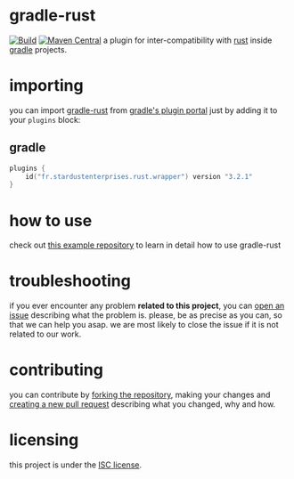 # gradle-rust

[![Build][badge-github-ci]][project-gradle-ci]
[![Maven Central][badge-mvnc]][project-mvnc]
a plugin for inter-compatibility with [rust][rust] inside [gradle][gradle] projects.

# importing

you can import [gradle-rust][project-url] from [gradle's plugin portal][gpp] just by adding it to your `plugins` block:

## gradle

```kotlin
plugins {
    id("fr.stardustenterprises.rust.wrapper") version "3.2.1"
}
```
# how to use

check out [this example repository](https://github.com/stardust-enterprises/gradle-rust-example) to learn in detail
how to use gradle-rust

# troubleshooting

if you ever encounter any problem **related to this project**, you can [open an issue][new-issue] describing what the
problem is. please, be as precise as you can, so that we can help you asap. we are most likely to close the issue if it
is not related to our work.

# contributing

you can contribute by [forking the repository][fork], making your changes and [creating a new pull request][new-pr]
describing what you changed, why and how.

# licensing

this project is under the [ISC license][project-license].


<!-- Links -->

[jvm]: https://adoptium.net "adoptium website"
[kotlin]: https://kotlinlang.org "kotlin website"
[gradle]: https://gradle.org "gradle website"
[rust]: https://rust-lang.org "rust website"
[mvnc]: https://repo1.maven.org/maven2/ "maven central website"
[gpp]: https://plugins.gradle.org/ "gradle plugin portal website"
<!-- Project Links -->

[project-url]: https://github.com/stardust-enterprises/gradle-rust "project github repository"
[fork]: https://github.com/stardust-enterprises/gradle-rust/fork "fork this repository"
[new-pr]: https://github.com/stardust-enterprises/gradle-rust/pulls/new "create a new pull request"
[new-issue]: https://github.com/stardust-enterprises/gradle-rust/issues/new "create a new issue"
[project-mvnc]: https://maven-badges.herokuapp.com/maven-central/fr.stardustenterprises/gradle-rust "maven central repository"
[project-gradle-ci]: https://github.com/stardust-enterprises/gradle-rust/actions/workflows/gradle-ci.yml "gradle ci workflow"
[project-license]: https://github.com/stardust-enterprises/gradle-rust/blob/trunk/LICENSE "LICENSE source file"
<!-- Badges -->

[badge-mvnc]: https://maven-badges.herokuapp.com/maven-central/fr.stardustenterprises/gradle-rust/badge.svg "maven central badge"
[badge-github-ci]: https://github.com/stardust-enterprises/gradle-rust/actions/workflows/build.yml/badge.svg?branch=trunk "github actions badge"